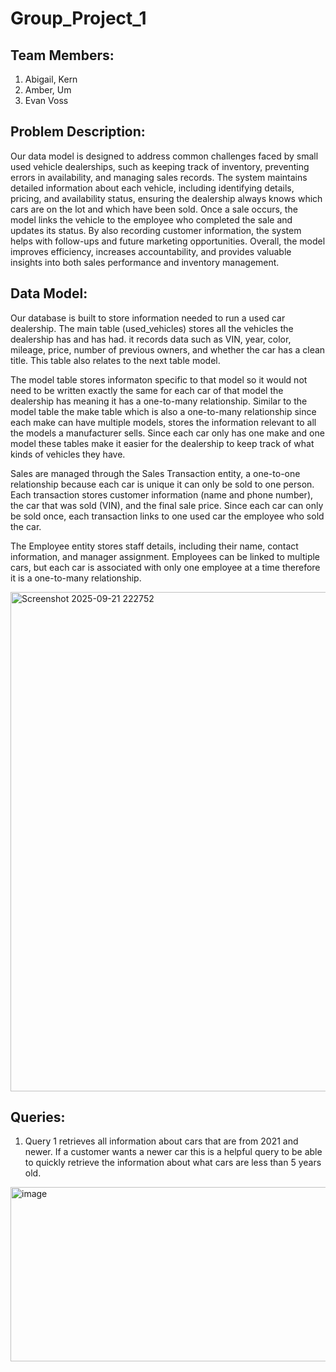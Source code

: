 # Group_Project_1
## Team Members:
1. Abigail, Kern
2. Amber, Um
3. Evan Voss
## Problem Description:
Our data model is designed to address common challenges faced by small used vehicle dealerships, such as keeping track of inventory, preventing errors in availability, and managing sales records. The system maintains detailed information about each vehicle, including identifying details, pricing, and availability status, ensuring the dealership always knows which cars are on the lot and which have been sold. Once a sale occurs, the model links the vehicle to the employee who completed the sale and updates its status. By also recording customer information, the system helps with follow-ups and future marketing opportunities. Overall, the model improves efficiency, increases accountability, and provides valuable insights into both sales performance and inventory management.

## Data Model:
Our database is built to store information needed to run a used car dealership. The main table (used_vehicles) stores all the vehicles the dealership has and has had. it records data such as VIN, year, color, mileage, price, number of previous owners, and whether the car has a clean title. This table also relates to the next table model. 

The model table stores informaton specific to that model so it would not need to be written exactly the same for each car of that model the dealership has meaning it has a one-to-many relationship. Similar to the model table the make table which is also a one-to-many relationship since each make can have multiple models, stores the information relevant to all the models a manufacturer sells. Since each car only has one make and one model these tables make it easier for the dealership to keep track of what kinds of vehicles they have.

Sales are managed through the Sales Transaction entity, a one-to-one relationship because each car is unique it can only be sold to one person. Each transaction stores customer information (name and phone number), the car that was sold (VIN), and the final sale price. Since each car can only be sold once, each transaction links to one used car the employee who sold the car.

The Employee entity stores staff details, including their name, contact information, and manager assignment. Employees can be linked to multiple cars, but each car is associated with only one employee at a time therefore it is a one-to-many relationship.

<img width="1178" height="799" alt="Screenshot 2025-09-21 222752" src="https://github.com/user-attachments/assets/2f63668f-3a87-40b9-8bc8-1241b21218d8" />


## Queries:
1. Query 1 retrieves all information about cars that are from 2021 and newer. If a customer wants a newer car this is a helpful query to be able to quickly retrieve the information about what cars are less than 5 years old.
<img width="791" height="279" alt="image" src="https://github.com/user-attachments/assets/ef6164b2-f3d4-48e0-a4e4-82084bd4dadc" />






